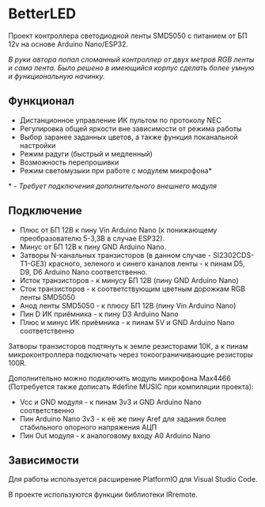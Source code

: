 # BetterLED
Проект контроллера светодиодной ленты SMD5050 с питанием от БП 12v на основе Arduino Nano/ESP32.

*В руки автора попал сломанный контроллер от двух метров RGB ленты и сама лента. Было решено в имеющийся корпус сделать более умную и функциональную начинку.*

## Функционал
- Дистанционное управление ИК пультом по протоколу NEC
- Регулировка общей яркости вне зависимости от режима работы
- Выбор заранее заданных цветов, а также функция поканальной настройки
- Режим радуги (быстрый и медленный)
- Возможность перепрошивки
- Режим светомузыки при работе с модулем микрофона*

\* - *Требует подключения дополнительного внешнего модуля*

## Подключение

- Плюс от БП 12В к пину Vin Arduino Nano (к понижающему преобразователю 5-3,3В в случае ESP32).
- Минус от БП 12В к пину GND Arduino Nano.
- Затворы N-канальных транзисторов (в данном случае - SI2302CDS-T1-GE3) красного, зеленого и синего каналов ленты - к пинам D5, D9, D6 Arduino Nano соответственно.
- Исток транзисторов - к минусу БП 12В (пину GND Arduino Nano)
- Сток транзисторов - к соответствующим цветным дорожкам RGB ленты SMD5050
- Анод ленты SMD5050 - к плюсу БП 12В (пину Vin Arduino Nano)
- Пин D ИК приёмника - к пину D3 Arduino Nano
- Плюс и минус ИК приёмника - к пинам 5V и GND Arduino Nano соответственно

Затворы транзисторов подтянуть к земле резисторами 10К, а к пинам микроконтроллера подключать через токоограничивающие резисторы 100R.

Дополнительно можно подключить модуль микрофона Max4466 (Потребуется также дописать #define MUSIC при компиляции проекта):
- Vcc и GND модуля - к пинам 3v3 и GND Arduino Nano соответственно
- Пин Arduino Nano 3v3 - к её же пину Aref для задания более стабильного опорного напряжения АЦП
- Пин Out модуля - к аналоговому входу A0 Arduino Nano

## Зависимости

Для работы используется расширение PlatformIO для Visual Studio Code.

В проекте используются функции библиотеки IRremote.
